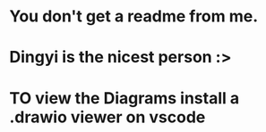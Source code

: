# You don't get a readme from me.
# Dingyi is the nicest person :>
# TO view the Diagrams install a .drawio viewer on vscode